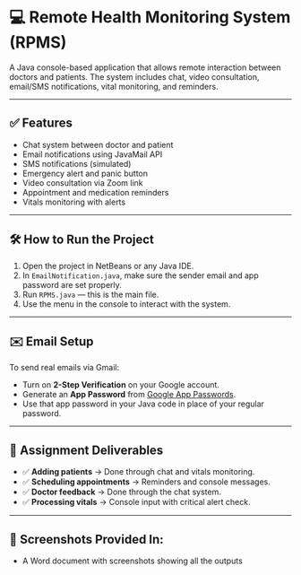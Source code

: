 
# 💻 Remote Health Monitoring System (RPMS)

A Java console-based application that allows remote interaction between doctors and patients. The system includes chat, video consultation, email/SMS notifications, vital monitoring, and reminders.

---

## ✅ Features

- Chat system between doctor and patient  
- Email notifications using JavaMail API  
- SMS notifications (simulated)  
- Emergency alert and panic button  
- Video consultation via Zoom link  
- Appointment and medication reminders  
- Vitals monitoring with alerts

---

## 🛠️ How to Run the Project

1. Open the project in NetBeans or any Java IDE.
2. In `EmailNotification.java`, make sure the sender email and app password are set properly.
3. Run `RPMS.java` — this is the main file.
4. Use the menu in the console to interact with the system.

---

## ✉️ Email Setup

To send real emails via Gmail:
- Turn on **2-Step Verification** on your Google account.
- Generate an **App Password** from [Google App Passwords](https://myaccount.google.com/apppasswords).
- Use that app password in your Java code in place of your regular password.

---

## 📎 Assignment Deliverables

- ✅ **Adding patients** → Done through chat and vitals monitoring.
- ✅ **Scheduling appointments** → Reminders and console messages.
- ✅ **Doctor feedback** → Done through the chat system.
- ✅ **Processing vitals** → Console input with critical alert check.

---

## 📸 Screenshots Provided In:

- A Word document with screenshots showing all the outputs


